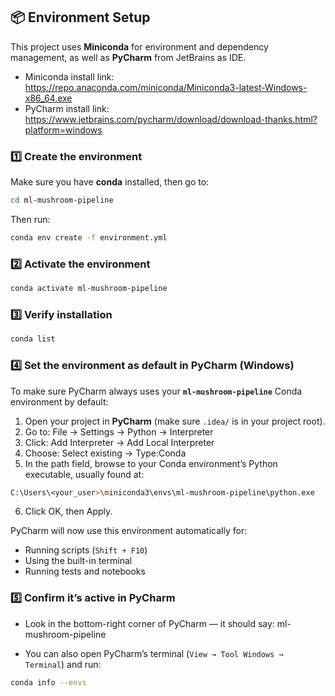 
## 📦 Environment Setup

This project uses **Miniconda** for environment and dependency management, as well as **PyCharm** from JetBrains as IDE.
- Miniconda install link: https://repo.anaconda.com/miniconda/Miniconda3-latest-Windows-x86_64.exe
- PyCharm install link: https://www.jetbrains.com/pycharm/download/download-thanks.html?platform=windows

### 1️⃣ Create the environment

Make sure you have **conda** installed, then go to:
```bash
cd ml-mushroom-pipeline
```
Then run:
```bash
conda env create -f environment.yml
```

### 2️⃣ Activate the environment

```bash
conda activate ml-mushroom-pipeline
```

### 3️⃣ Verify installation

```bash
conda list
```

### 4️⃣ Set the environment as default in PyCharm (Windows)

To make sure PyCharm always uses your **`ml-mushroom-pipeline`** Conda environment by default:

1. Open your project in **PyCharm** (make sure `.idea/` is in your project root).
2. Go to: File → Settings → Python → Interpreter
3. Click: Add Interpreter → Add Local Interpreter
4. Choose: Select existing → Type:Conda
5. In the path field, browse to your Conda environment’s Python executable, usually found at:
```bash
C:\Users\<your_user>\miniconda3\envs\ml-mushroom-pipeline\python.exe
```
6. Click OK, then Apply.

PyCharm will now use this environment automatically for:
- Running scripts (`Shift + F10`)
- Using the built-in terminal
- Running tests and notebooks

### 5️⃣ Confirm it’s active in PyCharm

- Look in the bottom-right corner of PyCharm — it should say: ml-mushroom-pipeline

- You can also open PyCharm’s terminal (`View → Tool Windows → Terminal`) and run:
```bash
conda info --envs
```



